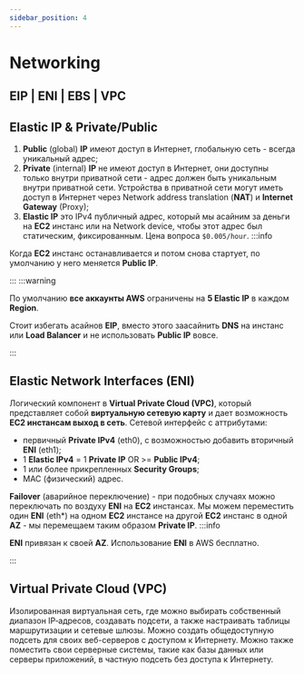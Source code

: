 ```yaml
---
sidebar_position: 4
---
```


# Networking

## EIP | ENI | EBS | VPC

## Elastic IP & Private/Public
1. **Public** (global) **IP** имеют доступ в Интернет, глобальную сеть - всегда уникальный адрес;
2. **Private** (internal) **IP** не имеют доступ в Интернет, они доступны только внутри приватной сети - адрес должен быть уникальным внутри приватной сети. Устройства в приватной сети могут иметь доступ в Интернет через Network address translation (**NAT**) и **Internet Gateway** (Proxy);
3. **Elastic IP** это IPv4 публичный адрес, который мы асайним за деньги на **EC2** инстанс или на Network device, чтобы этот адрес был статическим, фиксированным. Цена вопроса `$0.005/hour`.
:::info

Когда **EC2** инстанс останавливается и потом снова стартует, по умолчанию у него меняется **Public IP**.

:::
:::warning

По умолчанию **все аккаунты AWS** ограничены на **5 Elastic IP** в каждом **Region**. 

Стоит избегать асайнов **EIP**, вместо этого заасайнить **DNS** на инстанс или **Load Balancer** и не использовать **Public IP** вовсе.

:::

## Elastic Network Interfaces (ENI)
Логический компонент в **Virtual Private Cloud (VPC)**, который представляет собой **виртуальную сетевую карту** и дает возможность **EC2 инстансам выход в сеть**. Сетевой интерфейс с аттрибутами:
- первичный **Private IPv4** (eth0), с возможностью добавить вторичный **ENI** (eth1);
- 1 **Elastic IPv4** = 1 **Private IP** OR >= **Public IPv4**;
- 1 или более прикрепленных **Security Groups**;
- MAC (физический) адрес.

**Failover** (аварийное переключение) - при подобных случаях можно переключать по воздуху **ENI** на **EC2** инстансах. Мы можем переместить один **ENI** (eth*) на одном **EC2** инстансе на другой **EC2** инстанс в одной **AZ** - мы перемещаем таким образом **Private IP**.
:::info

**ENI** привязан к своей **AZ**. Использование **ENI** в AWS бесплатно. 

:::



## Virtual Private Cloud (VPC)
Изолированная виртуальная сеть, где можно выбирать собственный диапазон IP‑адресов, создавать подсети, а также настраивать таблицы маршрутизации и сетевые шлюзы. Можно создать общедоступную подсеть для своих веб-серверов с доступом к Интернету. Можно также поместить свои серверные системы, такие как базы данных или серверы приложений, в частную подсеть без доступа к Интернету.